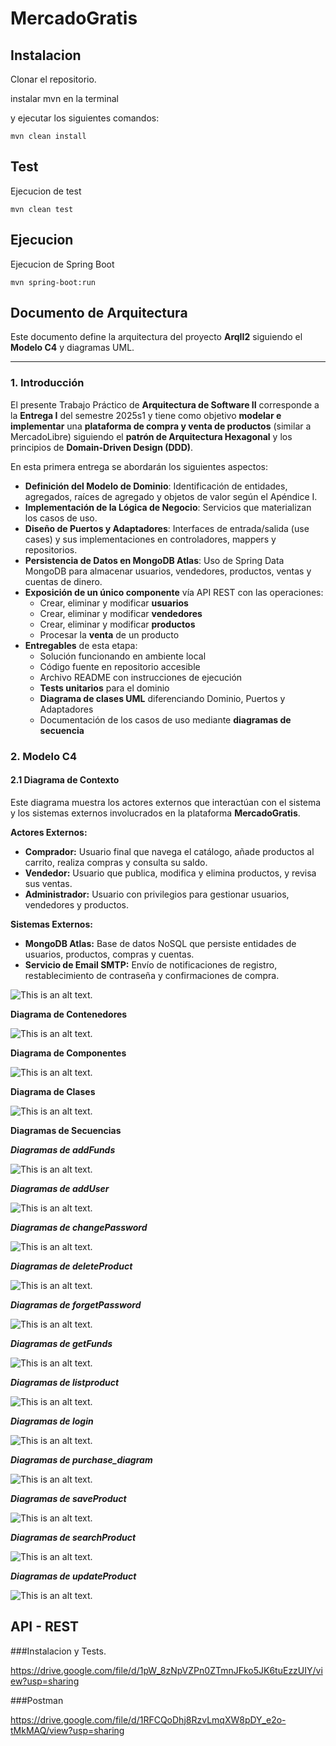# MercadoGratis

## Instalacion

Clonar el repositorio.

instalar mvn en la terminal

y ejecutar los siguientes comandos:

```
mvn clean install
```

## Test

Ejecucion de test
```
mvn clean test
```

## Ejecucion

Ejecucion de Spring Boot

```
mvn spring-boot:run

```
## **Documento de Arquitectura**

Este documento define la arquitectura del proyecto **ArqII2** siguiendo el **Modelo C4** y diagramas UML.

---

### **1\. Introducción**

El presente Trabajo Práctico de **Arquitectura de Software II** corresponde a la **Entrega I** del semestre 2025s1 y tiene como objetivo **modelar e implementar** una **plataforma de compra y venta de productos** (similar a MercadoLibre) siguiendo el **patrón de Arquitectura Hexagonal** y los principios de **Domain-Driven Design (DDD)**.

En esta primera entrega se abordarán los siguientes aspectos:

* **Definición del Modelo de Dominio**: Identificación de entidades, agregados, raíces de agregado y objetos de valor según el Apéndice I.  
* **Implementación de la Lógica de Negocio**: Servicios que materializan los casos de uso.  
* **Diseño de Puertos y Adaptadores**: Interfaces de entrada/salida (use cases) y sus implementaciones en controladores, mappers y repositorios.  
* **Persistencia de Datos en MongoDB Atlas**: Uso de Spring Data MongoDB para almacenar usuarios, vendedores, productos, ventas y cuentas de dinero.  
* **Exposición de un único componente** vía API REST con las operaciones:  
  * Crear, eliminar y modificar **usuarios**  
  * Crear, eliminar y modificar **vendedores**  
  * Crear, eliminar y modificar **productos**  
  * Procesar la **venta** de un producto  
* **Entregables** de esta etapa:  
  * Solución funcionando en ambiente local  
  * Código fuente en repositorio accesible  
  * Archivo README con instrucciones de ejecución  
  * **Tests unitarios** para el dominio  
  * **Diagrama de clases UML** diferenciando Dominio, Puertos y Adaptadores  
  * Documentación de los casos de uso mediante **diagramas de secuencia**

### **2\. Modelo C4**

#### **2.1 Diagrama de Contexto**

Este diagrama muestra los actores externos que interactúan con el sistema y los sistemas externos involucrados en la plataforma **MercadoGratis**.

**Actores Externos:**

* **Comprador:** Usuario final que navega el catálogo, añade productos al carrito, realiza compras y consulta su saldo.  
* **Vendedor:** Usuario que publica, modifica y elimina productos, y revisa sus ventas.  
* **Administrador:** Usuario con privilegios para gestionar usuarios, vendedores y productos.

**Sistemas Externos:**

* **MongoDB Atlas:** Base de datos NoSQL que persiste entidades de usuarios, productos, compras y cuentas.  
* **Servicio de Email SMTP:** Envío de notificaciones de registro, restablecimiento de contraseña y confirmaciones de compra.

![This is an alt text.](https://github.com/DiazMaxiM/ArqII/blob/main/docs/diagrams/context.png?raw=true "This is a sample image.")

**Diagrama de Contenedores**

![This is an alt text.](https://github.com/DiazMaxiM/ArqII/blob/main/docs/diagrams/Containers.png?raw=true )

**Diagrama de Componentes**

![This is an alt text.](https://github.com/DiazMaxiM/ArqII/blob/main/docs/diagrams/components.png?raw=true )

**Diagrama de Clases**

![This is an alt text.](https://github.com/DiazMaxiM/ArqII/blob/main/docs/diagrams/erd.png?raw=true )

**Diagramas de Secuencias**

***Diagramas de addFunds***

![This is an alt text.](https://github.com/DiazMaxiM/ArqII/blob/main/docs/diagrams/addFunds.png?raw=true )

***Diagramas de addUser***

![This is an alt text.](https://github.com/DiazMaxiM/ArqII/blob/main/docs/diagrams/addUser.png?raw=true )

***Diagramas de changePassword***

![This is an alt text.](https://github.com/DiazMaxiM/ArqII/blob/main/docs/diagrams/changePassword.png?raw=true )

***Diagramas de deleteProduct***

![This is an alt text.](https://github.com/DiazMaxiM/ArqII/blob/main/docs/diagrams/deleteProduct.png?raw=true )

***Diagramas de forgetPassword***

![This is an alt text.](https://github.com/DiazMaxiM/ArqII/blob/main/docs/diagrams/forgetPassword.png?raw=true )

***Diagramas de getFunds***

![This is an alt text.](https://github.com/DiazMaxiM/ArqII/blob/main/docs/diagrams/getFunds.png?raw=true )

***Diagramas de listproduct***

![This is an alt text.](https://github.com/DiazMaxiM/ArqII/blob/main/docs/diagrams/listproduct.png?raw=true )

***Diagramas de login***

![This is an alt text.](https://github.com/DiazMaxiM/ArqII/blob/main/docs/diagrams/login.png?raw=true )

***Diagramas de purchase_diagram***

![This is an alt text.](https://github.com/DiazMaxiM/ArqII/blob/main/docs/diagrams/purchase_diagram.png?raw=true )

***Diagramas de saveProduct***

![This is an alt text.](https://github.com/DiazMaxiM/ArqII/blob/main/docs/diagrams/saveProduct.png?raw=true )

***Diagramas de searchProduct***

![This is an alt text.](https://github.com/DiazMaxiM/ArqII/blob/main/docs/diagrams/searchProduct.png?raw=true )

***Diagramas de updateProduct***

![This is an alt text.](https://github.com/DiazMaxiM/ArqII/blob/main/docs/diagrams/updateProduct.png?raw=true )

## API - REST 

###Instalacion y Tests.

https://drive.google.com/file/d/1pW_8zNpVZPn0ZTmnJFko5JK6tuEzzUIY/view?usp=sharing

###Postman

https://drive.google.com/file/d/1RFCQoDhj8RzvLmqXW8pDY_e2o-tMkMAQ/view?usp=sharing


